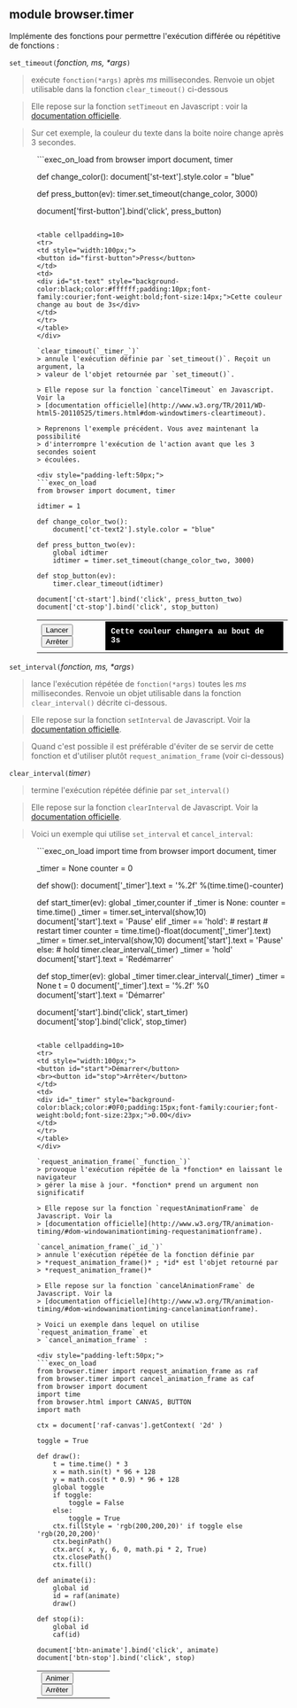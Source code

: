 module **browser.timer**
------------------------

Implémente des fonctions pour permettre l'exécution différée ou répétitive de
fonctions :

`set_timeout(`_fonction, ms, *args_`)`
> exécute `fonction(*args)` après *ms* millisecondes. Renvoie un objet
> utilisable dans la fonction `clear_timeout()` ci-dessous

> Elle repose sur la fonction `setTimeout` en Javascript : voir la
> [documentation officielle](http://www.w3.org/TR/2011/WD-html5-20110525/timers.html#dom-windowtimers-settimeout).

> Sur cet exemple, la couleur du texte dans la boite noire change après 3 secondes.

<div style="padding-left:50px;">
```exec_on_load
from browser import document, timer

def change_color():
    document['st-text'].style.color = "blue"

def press_button(ev):
    timer.set_timeout(change_color, 3000)

document['first-button'].bind('click', press_button)
```

<table cellpadding=10>
<tr>
<td style="width:100px;">
<button id="first-button">Press</button>
</td>
<td>
<div id="st-text" style="background-color:black;color:#ffffff;padding:10px;font-family:courier;font-weight:bold;font-size:14px;">Cette couleur change au bout de 3s</div>
</td>
</tr>
</table>
</div>

`clear_timeout(`_timer_`)`
> annule l'exécution définie par `set_timeout()`. Reçoit un argument, la
> valeur de l'objet retournée par `set_timeout()`.

> Elle repose sur la fonction `cancelTimeout` en Javascript. Voir la
> [documentation officielle](http://www.w3.org/TR/2011/WD-html5-20110525/timers.html#dom-windowtimers-cleartimeout).

> Reprenons l'exemple précédent. Vous avez maintenant la possibilité
> d'interrompre l'exécution de l'action avant que les 3 secondes soient
> écoulées.

<div style="padding-left:50px;">
```exec_on_load
from browser import document, timer

idtimer = 1

def change_color_two():
    document['ct-text2'].style.color = "blue"

def press_button_two(ev):
    global idtimer
    idtimer = timer.set_timeout(change_color_two, 3000)

def stop_button(ev):
    timer.clear_timeout(idtimer)

document['ct-start'].bind('click', press_button_two)
document['ct-stop'].bind('click', stop_button)
```
<table cellpadding=10>
<tr>
<td style="width:100px;">
<button id="ct-start">Lancer</button>
<br>
<button id="ct-stop">Arrêter</button>
</td>
<td>
<div id="ct-text2" style="background-color:black;color:#ffffff;padding:10px;font-family:courier;font-weight:bold;font-size:14px;">Cette couleur changera au bout de 3s</div>
</td>
</tr>
</table>
</div>

`set_interval(`_fonction, ms, *args_`)`
> lance l'exécution répétée de `fonction(*args)` toutes les *ms* millisecondes.
> Renvoie un objet utilisable dans la fonction `clear_interval()` décrite ci-dessous.

> Elle repose sur la fonction `setInterval` de Javascript. Voir la
> [documentation officielle](http://www.w3.org/TR/2011/WD-html5-20110525/timers.html#dom-windowtimers-setinterval).

> Quand c'est possible il est préférable d'éviter de se servir de cette
> fonction et d'utiliser plutôt `request_animation_frame` (voir ci-dessous)

`clear_interval(`_timer_`)`
> termine l'exécution répétée définie par `set_interval()`

> Elle repose sur la fonction `clearInterval` de Javascript. Voir la
> [documentation officielle](http://www.w3.org/TR/2011/WD-html5-20110525/timers.html#dom-windowtimers-clearinterval).

> Voici un exemple qui utilise `set_interval` et `cancel_interval`:

<div style="padding-left:50px;">
```exec_on_load
import time
from browser import document, timer

_timer = None
counter = 0

def show():
    document['_timer'].text = '%.2f' %(time.time()-counter)

def start_timer(ev):
    global _timer,counter
    if _timer is None:
        counter = time.time()
        _timer = timer.set_interval(show,10)
        document['start'].text = 'Pause'
    elif _timer == 'hold': # restart
        # restart timer
        counter = time.time()-float(document['_timer'].text)
        _timer = timer.set_interval(show,10)
        document['start'].text = 'Pause'
    else: # hold
        timer.clear_interval(_timer)
        _timer = 'hold'
        document['start'].text = 'Redémarrer'

def stop_timer(ev):
    global _timer
    timer.clear_interval(_timer)
    _timer = None
    t = 0
    document['_timer'].text = '%.2f' %0
    document['start'].text = 'Démarrer'

document['start'].bind('click', start_timer)
document['stop'].bind('click', stop_timer)
```

<table cellpadding=10>
<tr>
<td style="width:100px;">
<button id="start">Démarrer</button>
<br><button id="stop">Arrêter</button>
</td>
<td>
<div id="_timer" style="background-color:black;color:#0F0;padding:15px;font-family:courier;font-weight:bold;font-size:23px;">0.00</div>
</td>
</tr>
</table>
</div>

`request_animation_frame(`_function_`)`
> provoque l'exécution répétée de la *fonction* en laissant le navigateur
> gérer la mise à jour. *fonction* prend un argument non significatif

> Elle repose sur la fonction `requestAnimationFrame` de Javascript. Voir la
> [documentation officielle](http://www.w3.org/TR/animation-timing/#dom-windowanimationtiming-requestanimationframe).

`cancel_animation_frame(`_id_`)`
> annule l'exécution répétée de la fonction définie par
> *request_animation_frame()* ; *id* est l'objet retourné par
> *request_animation_frame()*

> Elle repose sur la fonction `cancelAnimationFrame` de Javascript. Voir la
> [documentation officielle](http://www.w3.org/TR/animation-timing/#dom-windowanimationtiming-cancelanimationframe).

> Voici un exemple dans lequel on utilise `request_animation_frame` et
> `cancel_animation_frame` :

<div style="padding-left:50px;">
```exec_on_load
from browser.timer import request_animation_frame as raf
from browser.timer import cancel_animation_frame as caf
from browser import document
import time
from browser.html import CANVAS, BUTTON
import math

ctx = document['raf-canvas'].getContext( '2d' )

toggle = True

def draw():
    t = time.time() * 3
    x = math.sin(t) * 96 + 128
    y = math.cos(t * 0.9) * 96 + 128
    global toggle
    if toggle:
        toggle = False
    else:
        toggle = True
    ctx.fillStyle = 'rgb(200,200,20)' if toggle else 'rgb(20,20,200)'
    ctx.beginPath()
    ctx.arc( x, y, 6, 0, math.pi * 2, True)
    ctx.closePath()
    ctx.fill()

def animate(i):
    global id
    id = raf(animate)
    draw()

def stop(i):
    global id
    caf(id)

document['btn-animate'].bind('click', animate)
document['btn-stop'].bind('click', stop)
```

<table cellpadding=10>
<tr>
<td style="width:100px;">
<button id="btn-animate" type="button">Animer</button>
<br>
<button id="btn-stop" type="button">Arrêter</button>
</td>
<td>
<canvas id="raf-canvas" width=256 height=256></canvas>
</td>
</tr>
</table>
</div>

